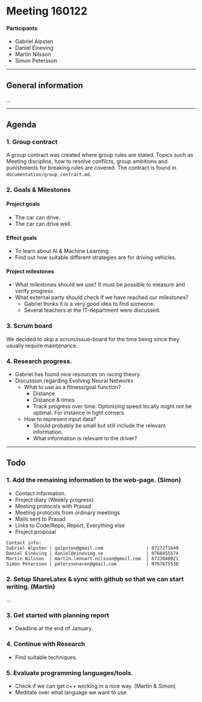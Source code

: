 # Meeting 160122

#### Participants
* Gabriel Alpsten
* Daniel Eineving
* Martin Nilsson
* Simon Petersson
---
## General information
...

---
## Agenda
### 1. Group contract
A group contract was created where group rules are stated. Topics such as Meeting
discipline, how to resolve conflicts, group ambitions and punishments for breaking rules
are covered. The contract is found in ``documentation/group_contract.md``.

### 2. Goals & Milestones

#### Project goals
* The car can drive.
* The car can drive well.

#### Effect goals
* To learn about AI & Machine Learning.
* Find out how suitable different strategies are for driving vehicles.

#### Project milestones
* What milestones should we use? It must be possible to measure and verify progress.
* What external party should check if we have reached our milestones?
    * Gabriel thinks it is a very good idea to find someone.
    * Several teachers at the IT-department were discussed.

### 3. Scrum board
We decided to skip a scrum/issue-board for the time being since they usually require
maintenance.

### 4. Research progress.
* Gabriel has found nice resources on racing theory.
* Discussion regarding Evolving Neural Networks
    * What to use as a fitness/goal function?
        * Distance
        * Distance & times
        * Track progress over time. Optimizing speed locally might not be optimal. For instance in tight corners.
    * How to represent input data?
        * Should probably be small but still include the relevant information.
        * What information is relevant to the driver?
---
## Todo

### 1. Add the remaining information to the web-page. (Simon)

* Contact information.
* Project diary (Weekly progress)
* Meeting protocols with Prasad
* Meeting protocols from ordinary meetings
* Mails sent to Prasad
* Links to Code/Repo, Report, Everything else
* Project proposal

````
Contact info:
Gabriel Alpsten | galpsten@gmail.com                | 0727271649
Daniel Eineving | daniel@eineving.se                | 0768455574
Martin Nilsson  | martin.lennart.nilsson@gmail.com  | 0723040021
Simon Petersson | peterssonaren@gmail.com           | 0767875530
````
### 2. Setup ShareLatex & sync with github so that we can start writing. (Martin)
...
### 3. Get started with planning report
* Deadline at the end of January.

### 4. Continue with Research
* Find suitable techniques.

### 5. Evaluate programming languages/tools.
* Check if we can get c++ working in a nice way. (Martin & Simon)
* Meditate over what language we want to use.
